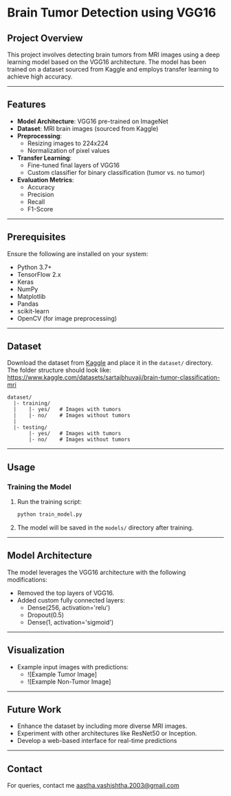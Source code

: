 # Brain Tumor Detection using VGG16

## Project Overview
This project involves detecting brain tumors from MRI images using a deep learning model based on the VGG16 architecture. The model has been trained on a dataset sourced from Kaggle and employs transfer learning to achieve high accuracy.

---

## Features
- **Model Architecture**: VGG16 pre-trained on ImageNet
- **Dataset**: MRI brain images (sourced from Kaggle)
- **Preprocessing**:
  - Resizing images to 224x224
  - Normalization of pixel values
- **Transfer Learning**:
  - Fine-tuned final layers of VGG16
  - Custom classifier for binary classification (tumor vs. no tumor)
- **Evaluation Metrics**:
  - Accuracy
  - Precision
  - Recall
  - F1-Score

---

## Prerequisites
Ensure the following are installed on your system:

- Python 3.7+
- TensorFlow 2.x
- Keras
- NumPy
- Matplotlib
- Pandas
- scikit-learn
- OpenCV (for image preprocessing)

---

## Dataset
Download the dataset from [Kaggle](https://www.kaggle.com/) and place it in the `dataset/` directory. The folder structure should look like:
https://www.kaggle.com/datasets/sartajbhuvaji/brain-tumor-classification-mri

```
dataset/
  |- training/
  |    |- yes/   # Images with tumors
  |    |- no/    # Images without tumors
  |
  |- testing/
       |- yes/   # Images with tumors
       |- no/    # Images without tumors
```

---

## Usage

### Training the Model
1. Run the training script:
   ```bash
   python train_model.py
   ```
2. The model will be saved in the `models/` directory after training.

---

## Model Architecture
The model leverages the VGG16 architecture with the following modifications:
- Removed the top layers of VGG16.
- Added custom fully connected layers:
  - Dense(256, activation='relu')
  - Dropout(0.5)
  - Dense(1, activation='sigmoid')
---

## Visualization
- Example input images with predictions:
  - ![Example Tumor Image]
  - ![Example Non-Tumor Image]

---

## Future Work
- Enhance the dataset by including more diverse MRI images.
- Experiment with other architectures like ResNet50 or Inception.
- Develop a web-based interface for real-time predictions
---

## Contact
For queries, contact me aastha.vashishtha.2003@gmail.com
